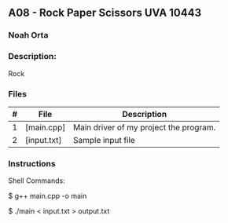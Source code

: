 ## A08 - Rock Paper Scissors UVA 10443
### Noah Orta
### Description:

Rock

### Files

|   #   | File            | Description                                        |
| :---: | --------------- | -------------------------------------------------- |
|   1   | [main.cpp]      | Main driver of my project the program.      |
|   2   | [input.txt]     | Sample input file                              |

### Instructions

Shell Commands:

$ g++ main.cpp -o main

$ ./main < input.txt > output.txt
